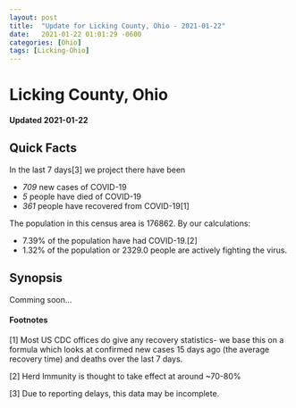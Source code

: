 ```yaml
---
layout: post
title:  "Update for Licking County, Ohio - 2021-01-22"
date:   2021-01-22 01:01:29 -0600
categories: [Ohio]
tags: [Licking-Ohio]
---
```


# Licking County, Ohio
#### Updated 2021-01-22

## Quick Facts

In the last 7 days[3] we project there have been
- *709* new cases of COVID-19
- *5* people have died of COVID-19
- *361* people have recovered from COVID-19[1]

The population in this census area is 176862. By our calculations:
- 7.39% of the population have had COVID-19.[2]
- 1.32% of the population or 2329.0 people are actively fighting the virus.

## Synopsis

Comming soon...


#### Footnotes

[1] Most US CDC offices do give any recovery statistics- we base this on a formula which looks at confirmed new cases
15 days ago (the average recovery time) and deaths over the last 7 days.

[2] Herd Immunity is thought to take effect at around ~70-80%

[3] Due to reporting delays, this data may be incomplete.
 
    